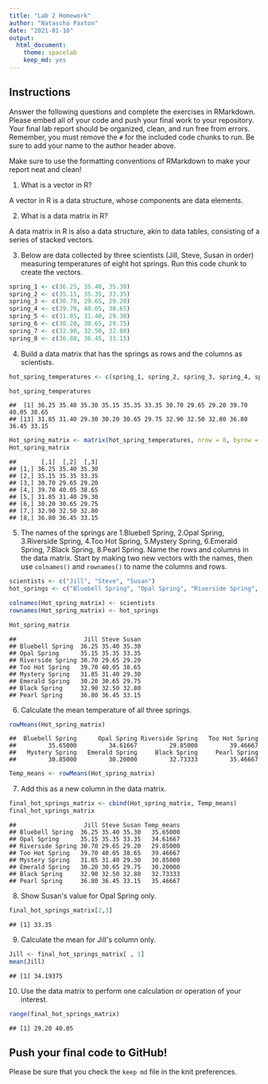```yaml
---
title: "Lab 2 Homework"
author: "Natascha Paxton"
date: "2021-01-10"
output:
  html_document: 
    theme: spacelab
    keep_md: yes
---
```


## Instructions
Answer the following questions and complete the exercises in RMarkdown. Please embed all of your code and push your final work to your repository. Your final lab report should be organized, clean, and run free from errors. Remember, you must remove the `#` for the included code chunks to run. Be sure to add your name to the author header above.  

Make sure to use the formatting conventions of RMarkdown to make your report neat and clean!  

1. What is a vector in R?  

A vector in R is a data structure, whose components are data elements.

2. What is a data matrix in R?  

A data matrix in R is also a data structure, akin to data tables, consisting of a series of stacked vectors.

3. Below are data collected by three scientists (Jill, Steve, Susan in order) measuring temperatures of eight hot springs. Run this code chunk to create the vectors.  

```r
spring_1 <- c(36.25, 35.40, 35.30)
spring_2 <- c(35.15, 35.35, 33.35)
spring_3 <- c(30.70, 29.65, 29.20)
spring_4 <- c(39.70, 40.05, 38.65)
spring_5 <- c(31.85, 31.40, 29.30)
spring_6 <- c(30.20, 30.65, 29.75)
spring_7 <- c(32.90, 32.50, 32.80)
spring_8 <- c(36.80, 36.45, 33.15)
```

4. Build a data matrix that has the springs as rows and the columns as scientists.  


```r
hot_spring_temperatures <- c(spring_1, spring_2, spring_3, spring_4, spring_5, spring_6, spring_7, spring_8)

hot_spring_temperatures
```

```
##  [1] 36.25 35.40 35.30 35.15 35.35 33.35 30.70 29.65 29.20 39.70 40.05 38.65
## [13] 31.85 31.40 29.30 30.20 30.65 29.75 32.90 32.50 32.80 36.80 36.45 33.15
```


```r
Hot_spring_matrix <- matrix(hot_spring_temperatures, nrow = 8, byrow = T)
Hot_spring_matrix
```

```
##       [,1]  [,2]  [,3]
## [1,] 36.25 35.40 35.30
## [2,] 35.15 35.35 33.35
## [3,] 30.70 29.65 29.20
## [4,] 39.70 40.05 38.65
## [5,] 31.85 31.40 29.30
## [6,] 30.20 30.65 29.75
## [7,] 32.90 32.50 32.80
## [8,] 36.80 36.45 33.15
```

5. The names of the springs are 1.Bluebell Spring, 2.Opal Spring, 3.Riverside Spring, 4.Too Hot Spring, 5.Mystery Spring, 6.Emerald Spring, 7.Black Spring, 8.Pearl Spring. Name the rows and columns in the data matrix. Start by making two new vectors with the names, then use `colnames()` and `rownames()` to name the columns and rows.


```r
scientists <- c("Jill", "Steve", "Susan")
hot_springs <- c("Bluebell Spring", "Opal Spring", "Riverside Spring", "Too Hot Spring", "Mystery Spring", "Emerald Spring", "Black Spring", "Pearl Spring")
```


```r
colnames(Hot_spring_matrix) <- scientists
rownames(Hot_spring_matrix) <- hot_springs
```


```r
Hot_spring_matrix
```

```
##                   Jill Steve Susan
## Bluebell Spring  36.25 35.40 35.30
## Opal Spring      35.15 35.35 33.35
## Riverside Spring 30.70 29.65 29.20
## Too Hot Spring   39.70 40.05 38.65
## Mystery Spring   31.85 31.40 29.30
## Emerald Spring   30.20 30.65 29.75
## Black Spring     32.90 32.50 32.80
## Pearl Spring     36.80 36.45 33.15
```

6. Calculate the mean temperature of all three springs.


```r
rowMeans(Hot_spring_matrix)
```

```
##  Bluebell Spring      Opal Spring Riverside Spring   Too Hot Spring 
##         35.65000         34.61667         29.85000         39.46667 
##   Mystery Spring   Emerald Spring     Black Spring     Pearl Spring 
##         30.85000         30.20000         32.73333         35.46667
```

```r
Temp_means <- rowMeans(Hot_spring_matrix)
```

7. Add this as a new column in the data matrix.  

```r
final_hot_springs_matrix <- cbind(Hot_spring_matrix, Temp_means)
final_hot_springs_matrix
```

```
##                   Jill Steve Susan Temp_means
## Bluebell Spring  36.25 35.40 35.30   35.65000
## Opal Spring      35.15 35.35 33.35   34.61667
## Riverside Spring 30.70 29.65 29.20   29.85000
## Too Hot Spring   39.70 40.05 38.65   39.46667
## Mystery Spring   31.85 31.40 29.30   30.85000
## Emerald Spring   30.20 30.65 29.75   30.20000
## Black Spring     32.90 32.50 32.80   32.73333
## Pearl Spring     36.80 36.45 33.15   35.46667
```

8. Show Susan's value for Opal Spring only.

```r
final_hot_springs_matrix[2,3]
```

```
## [1] 33.35
```

9. Calculate the mean for Jill's column only. 

```r
Jill <- final_hot_springs_matrix[ , 1]
mean(Jill)
```

```
## [1] 34.19375
```

10. Use the data matrix to perform one calculation or operation of your interest.


```r
range(final_hot_springs_matrix)
```

```
## [1] 29.20 40.05
```


## Push your final code to GitHub!
Please be sure that you check the `keep md` file in the knit preferences.  
